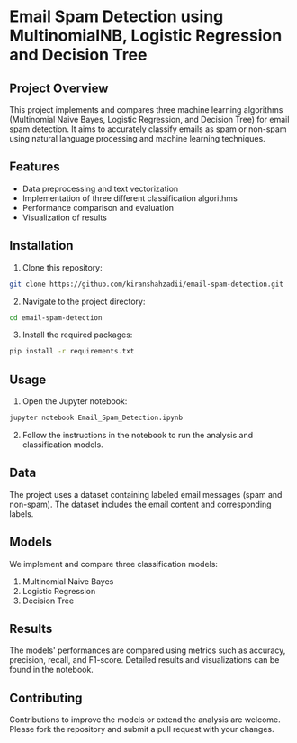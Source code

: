 # Email Spam Detection using MultinomialNB, Logistic Regression and Decision Tree

## Project Overview
This project implements and compares three machine learning algorithms (Multinomial Naive Bayes, Logistic Regression, and Decision Tree) for email spam detection. It aims to accurately classify emails as spam or non-spam using natural language processing and machine learning techniques.

## Features
- Data preprocessing and text vectorization
- Implementation of three different classification algorithms
- Performance comparison and evaluation
- Visualization of results

## Installation
1. Clone this repository:
```bash
git clone https://github.com/kiranshahzadii/email-spam-detection.git
```

2. Navigate to the project directory:
```bash
cd email-spam-detection
```

3. Install the required packages:
```bash
pip install -r requirements.txt
```

## Usage
1. Open the Jupyter notebook:
```bash
jupyter notebook Email_Spam_Detection.ipynb
```

2. Follow the instructions in the notebook to run the analysis and classification models.

## Data
The project uses a dataset containing labeled email messages (spam and non-spam). The dataset includes the email content and corresponding labels.

## Models
We implement and compare three classification models:
1. Multinomial Naive Bayes
2. Logistic Regression
3. Decision Tree

## Results
The models' performances are compared using metrics such as accuracy, precision, recall, and F1-score. Detailed results and visualizations can be found in the notebook.

## Contributing
Contributions to improve the models or extend the analysis are welcome. Please fork the repository and submit a pull request with your changes.
